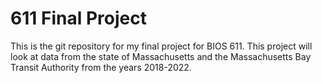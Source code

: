 611 Final Project
=================

This is the git repository for my final project for BIOS 611. This project will look at data from the state of Massachusetts and the Massachusetts Bay Transit Authority from the years 2018-2022.

